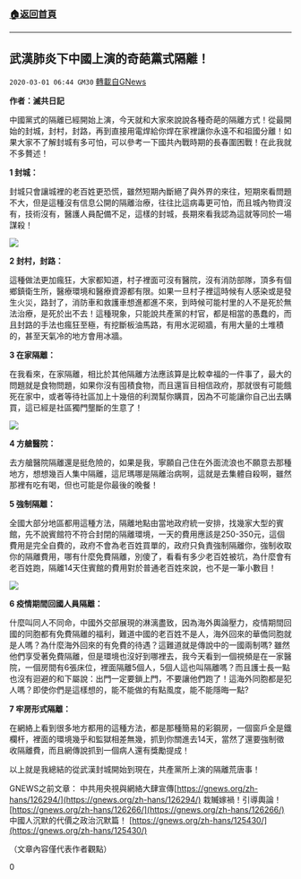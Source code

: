 ###  [:house:返回首頁](https://github.com/ourhimalayas/txt)
---

## 武漢肺炎下中國上演的奇葩黨式隔離！
`2020-03-01 06:44 GM30` [轉載自GNews](https://gnews.org/zh-hant/128591/)

**作者：滅共日記**

中國黨式的隔離已經開始上演，今天就和大家來說說各種奇葩的隔離方式！從最開始的封城，封村，封路，再到直接用電焊給你焊在家裡讓你永遠不和祖國分離！如果大家不了解封城有多可怕，可以參考一下國共內戰時期的長春圍困戰！在此我就不多贅述！

**1 封城：**

封城只會讓城裡的老百姓更恐慌，雖然短期內斷絕了與外界的來往，短期來看問題不大，但是這種沒有信息公開的隔離治療，往往比這病毒更可怕，而且城內物資沒有，技術沒有，醫護人員配備不足，這樣的封城，長期來看我認為這就等同於一場謀殺！

![](https://s3-ap-northeast-1.amazonaws.com/news.guo.offload.media/wp-content/uploads/2020/03/01033055/%E5%9B%BE%E7%89%871-2.png)

**2 封村，封路：**

這種做法更加瘋狂，大家都知道，村子裡面可沒有醫院，沒有消防部隊，頂多有個鄉鎮衛生所，醫療環境和醫療資源都有限。如果一旦村子裡這時候有人感染或是發生火災，路封了，消防車和救護車想進都進不來，到時候可能村里的人不是死於無法治療，是死於出不去！這種現象，只能說共產黨的村官，都是相當的愚蠢的，而且封路的手法也瘋狂至極，有挖斷板油馬路，有用水泥砌牆，有用大量的土堆積的，甚至天氣冷的地方會用冰牆。

**3 在家隔離：**

在我看來，在家隔離，相比於其他隔離方法應該算是比較幸福的一件事了，最大的問題就是食物問題，如果你沒有囤積食物，而且還盲目相信政府，那就很有可能餓死在家中，或者等待社區加上十幾倍的利潤幫你購買，因為不可能讓你自己出去購買，這已經是社區獨門壟斷的生意了！

![](https://s3-ap-northeast-1.amazonaws.com/news.guo.offload.media/wp-content/uploads/2020/03/01033128/%E5%9B%BE%E7%89%872-5.png)

**4 方艙醫院：**

去方艙醫院隔離還是挺危險的，如果是我，寧願自己住在外面流浪也不願意去那種地方，想想幾百人集中隔離，這尼瑪哪是隔離治病啊，這就是去集體自殺啊，雖然那裡有吃有喝，但也可能是你最後的晚餐！

**5 強制隔離：**

全國大部分地區都用這種方法，隔離地點由當地政府統一安排，找幾家大型的賓館，先不說賓館符不符合封閉的隔離環境，一天的費用應該是250-350元，這個費用是完全自費的，政府不會為老百姓買單的，政府只負責強制隔離你，強制收取你的隔離費用，哪有什麼免費隔離，別傻了，看看有多少老百姓被坑，為什麼會有老百姓跑，隔離14天住賓館的費用對於普通老百姓來說，也不是一筆小數目！

![](https://s3-ap-northeast-1.amazonaws.com/news.guo.offload.media/wp-content/uploads/2020/03/01033156/%E5%9B%BE%E7%89%873-1.png)

**6 疫情期間回國人員隔離：**

什麼叫同人不同命，中國外交部展現的淋漓盡致，因為海外輿論壓力，疫情期間回國的同胞都有免費隔離的福利，難道中國的老百姓不是人，海外回來的華僑同胞就是人嗎？為什麼海外回來的有免費的待遇？這難道就是傳說中的一國兩制嗎? 雖然他們享受著免費隔離，但是環境也沒好到哪裡去，我今天看到一個視頻是在一家醫院，一個房間有6張床位，裡面隔離5個人，5個人這也叫隔離嗎？而且護士長一點也沒有迴避的和下屬說：出門一定要鎖上門，不要讓他們跑了！這海外同胞都是犯人嗎？即使你們是這樣想的，能不能做的有點風度，能不能隱晦一點?

**7 牢房形式隔離：**

在網絡上看到很多地方都用的這種方法，都是那種簡易的彩鋼房，一個窗戶全是鐵欄杆，裡面的環境幾乎和監獄相差無幾，抓到你關進去14天，當然了還要強制徵收隔離費，而且網傳說抓到一個病人還有獎勵提成！

以上就是我總結的從武漢封城開始到現在，共產黨所上演的隔離荒唐事！

GNEWS之前文章： 
中共用央視與網絡大肆宣傳[https://gnews.org/zh-hans/126294/](https://gnews.org/zh-hans/126294/) 
栽贓嫁禍！引導輿論！ [https://gnews.org/zh-hans/126266/](https://gnews.org/zh-hans/126266/) 
中國人沉默的代價之政治沉默篇！ [https://gnews.org/zh-hans/125430/](https://gnews.org/zh-hans/125430/)

（文章內容僅代表作者觀點）

0
